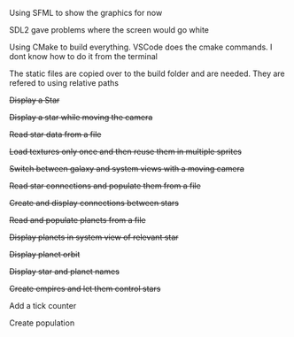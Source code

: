 Using SFML to show the graphics for now

SDL2 gave problems where the screen would go white

Using CMake to build everything. VSCode does the cmake commands. I dont know how to do it from the terminal

The static files are copied over to the build folder and are needed. They are refered to using relative paths

~~Display a Star~~

~~Display a star while moving the camera~~

~~Read star data from a file~~

~~Load textures only once and then reuse them in multiple sprites~~

~~Switch between galaxy and system views with a moving camera~~

~~Read star connections and populate them from a file~~

~~Create and display connections between stars~~

~~Read and populate planets from a file~~

~~Display planets in system view of relevant star~~

~~Display planet orbit~~

~~Display star and planet names~~

~~Create empires and let them control stars~~

Add a tick counter

Create population